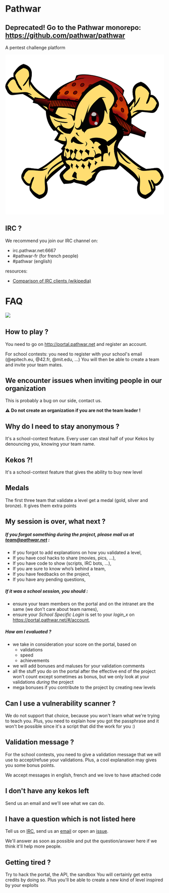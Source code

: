 # Pathwar

## Deprecated! Go to the Pathwar monorepo: https://github.com/pathwar/pathwar

A pentest challenge platform

![](https://raw.githubusercontent.com/pathwar/assets/master/logos/v1/transparent.png)

## IRC ?

We recommend you join our IRC channel on:

- irc.pathwar.net:6667
- #pathwar-fr (for french people)
- #pathwar (english)

resources:

- [Comparison of IRC clients (wikipedia)](https://en.wikipedia.org/wiki/Comparison_of_Internet_Relay_Chat_clients#General)


# FAQ

![](http://www.norwichtutors.co.uk/images/FAQ.gif)

## How to play ?

You need to go on http://portal.pathwar.net and register an account.

For school contests: you need to register with your school's email (@epitech.eu, @42.fr, @mit.edu, ...)
You will then be able to create a team and invite your team mates.


## We encounter issues when inviting people in our organization

This is probably a bug on our side, contact us.

:warning: **Do not create an organization if you are not the team leader !**

## Why do I need to stay anonymous ?

It's a school-contest feature.
Every user can steal half of your Kekos by denouncing you, knowing your team name.


## Kekos ?!

It's a school-contest feature that gives the ability to buy new level


## Medals

The first three team that validate a level get a medal (gold, silver and bronze).
It gives them extra points


## My session is over, what next ?

##### If you forgot something during the project, please mail us at *team@pathwar.net* :

* If you forgot to add explanations on how you validated a level,
* If you have cool hacks to share (movies, pics, …),
* If you have code to show (scripts, IRC bots, …),
* If you are sure to know who’s behind a team,
* If you have feedbacks on the project,
* If you have any pending questions,

##### If it was a school session, you should :

* ensure your team members on the portal and on the intranet are the same (we don't care about team names),
* ensure your *School Specific Login* is set to your *login_x* on https://portal.pathwar.net/#/account,

##### How am I evaluated ?

* we take in consideration your score on the portal, based on
  * validations
  * speed
  * achievements
* we will add bonuses and maluses for your validation comments
* all the stuff you do on the portal after the effective end of the project won't count except sometimes as bonus, but we only look at your validations *during* the project
* mega bonuses if you contribute to the project by creating new levels

## Can I use a vulnerability scanner ?

We do not support that choice, because you won't learn what we're trying to teach you.
Plus, you need to explain how you got the passphrase and it won't be possible since it's a script that did the work for you :)


## Validation message ?

For the school contests, you need to give a validation message that we will use to accept/refuse your validations.
Plus, a cool explanation may gives you some bonus points.

We accept messages in english, french and we love to have attached code


## I don't have any kekos left

Send us an email and we'll see what we can do.


## I have a question which is not listed here

Tell us on [IRC](#irc-), send us an [email](mailto:team@pathwar.net) or open an [issue](https://github.com/pathwar/pathwar.net/issues).

We'll answer as soon as possible and put the question/answer here if we think it'll help more people.


## Getting tired ?

Try to hack the portal, the API, the sandbox
You will certainly get extra credits by doing so.
Plus you'll be able to create a new kind of level inspired by your exploits
